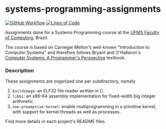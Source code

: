 # systems-programming-assignments

[![GitHub Workflow][gh-build-badge]][gh-actions]
[![Lines of Code](https://tokei.rs/b1/github/guilhermgonzaga/systems-programming-assignments?category=code)][repo-url]

[repo-url]:       https://github.com/guilhermgonzaga/systems-programming-assignments/
[gh-actions]:     https://github.com/guilhermgonzaga/systems-programming-assignments/actions
[gh-build-badge]: https://github.com/guilhermgonzaga/systems-programming-assignments/workflows/Build/badge.svg


Assignments done for a Systems Programming course at the [UFMS Faculty of Computing](https://facom.ufms.br), Brazil.

The course is based on Carnegie Mellon's well-known "Introduction to Computer Systems" and therefore follows Bryant and O'Hallaron's [Computer Systems: A Programmer's Perspective](http://csapp.cs.cmu.edu/) textbook.


### Description

These assignments are organized one per subdirectory, namely

1. `buildimage`: an ELF32 file reader written in C.
1. `libbi`: an x86-64 assembly implementation for fixed-width big integer arithmetic.
1. `non-preemptive-kernel`: enable multiprogramming in a primitive kernel, with support for kernel threads as well as processes.

Find more details in each project's README files.
